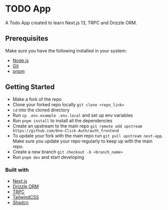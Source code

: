 # TODO App

A Todo App created to learn Next.js 13, TRPC and Drizzle ORM.

## Prerequisites

Make sure you have the following installed in your system:

- [Node.js](https://nodejs.dev/en/)
- [Git](https://git-scm.com/)
- [pnpm](https://pnpm.io/)

## Getting Started

- Make a fork of the repo
- Clone your forked repo locally `git clone <repo_link>`
- `cd` into the cloned directory
- Run `cp .env.example .env.local` and set up env variables
- Run `pnpm install` to install all the dependencies
- Create an upstream to the main repo `git remote add upstream https://github.com/One-Click-Auth/auth_frontend`
- To update your fork with the main repo run `git pull upstream next-app`. Make sure you update your repo regularly to keep up with the main repo.
- Create a new branch `git checkout -b <branch_name>`
- Run `pnpm dev` and start developing

### Built with

- [Next.js](https://nextjs.org/)
- [Drizzle ORM](https://orm.drizzle.team/)
- [TRPC](https://trpc.io/)
- [TailwindCSS](https://tailwindcss.com/)
- [Shadcn](https://ui.shadcn.com/)

